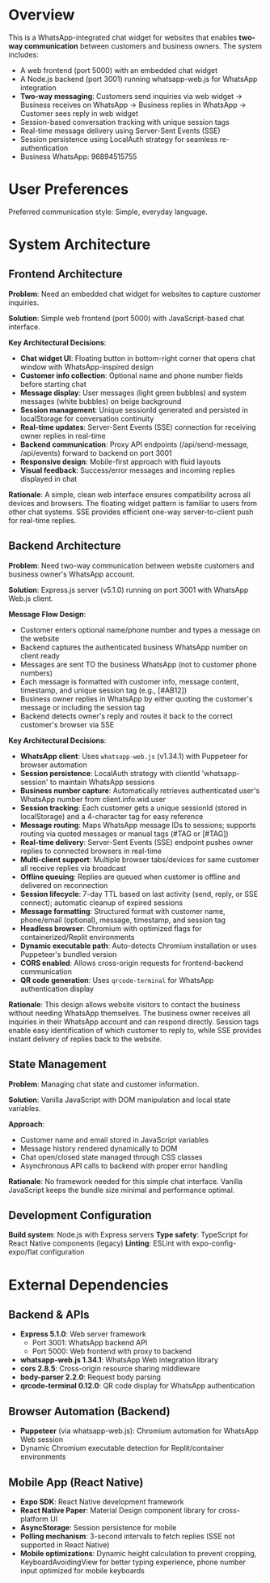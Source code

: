 # Overview

This is a WhatsApp-integrated chat widget for websites that enables **two-way communication** between customers and business owners. The system includes:
- A web frontend (port 5000) with an embedded chat widget
- A Node.js backend (port 3001) running whatsapp-web.js for WhatsApp integration
- **Two-way messaging**: Customers send inquiries via web widget → Business receives on WhatsApp → Business replies in WhatsApp → Customer sees reply in web widget
- Session-based conversation tracking with unique session tags
- Real-time message delivery using Server-Sent Events (SSE)
- Session persistence using LocalAuth strategy for seamless re-authentication
- Business WhatsApp: 96894515755

# User Preferences

Preferred communication style: Simple, everyday language.

# System Architecture

## Frontend Architecture

**Problem**: Need an embedded chat widget for websites to capture customer inquiries.

**Solution**: Simple web frontend (port 5000) with JavaScript-based chat interface.

**Key Architectural Decisions**:

- **Chat widget UI**: Floating button in bottom-right corner that opens chat window with WhatsApp-inspired design
- **Customer info collection**: Optional name and phone number fields before starting chat
- **Message display**: User messages (light green bubbles) and system messages (white bubbles) on beige background
- **Session management**: Unique sessionId generated and persisted in localStorage for conversation continuity
- **Real-time updates**: Server-Sent Events (SSE) connection for receiving owner replies in real-time
- **Backend communication**: Proxy API endpoints (/api/send-message, /api/events) forward to backend on port 3001
- **Responsive design**: Mobile-first approach with fluid layouts
- **Visual feedback**: Success/error messages and incoming replies displayed in chat

**Rationale**: A simple, clean web interface ensures compatibility across all devices and browsers. The floating widget pattern is familiar to users from other chat systems. SSE provides efficient one-way server-to-client push for real-time replies.

## Backend Architecture

**Problem**: Need two-way communication between website customers and business owner's WhatsApp account.

**Solution**: Express.js server (v5.1.0) running on port 3001 with WhatsApp Web.js client.

**Message Flow Design**:
- Customer enters optional name/phone number and types a message on the website
- Backend captures the authenticated business WhatsApp number on client ready
- Messages are sent TO the business WhatsApp (not to customer phone numbers)
- Each message is formatted with customer info, message content, timestamp, and unique session tag (e.g., [#AB12])
- Business owner replies in WhatsApp by either quoting the customer's message or including the session tag
- Backend detects owner's reply and routes it back to the correct customer's browser via SSE

**Key Architectural Decisions**:

- **WhatsApp client**: Uses `whatsapp-web.js` (v1.34.1) with Puppeteer for browser automation
- **Session persistence**: LocalAuth strategy with clientId 'whatsapp-session' to maintain WhatsApp sessions
- **Business number capture**: Automatically retrieves authenticated user's WhatsApp number from client.info.wid.user
- **Session tracking**: Each customer gets a unique sessionId (stored in localStorage) and a 4-character tag for easy reference
- **Message routing**: Maps WhatsApp message IDs to sessions; supports routing via quoted messages or manual tags (#TAG or [#TAG])
- **Real-time delivery**: Server-Sent Events (SSE) endpoint pushes owner replies to connected browsers in real-time
- **Multi-client support**: Multiple browser tabs/devices for same customer all receive replies via broadcast
- **Offline queuing**: Replies are queued when customer is offline and delivered on reconnection
- **Session lifecycle**: 7-day TTL based on last activity (send, reply, or SSE connect); automatic cleanup of expired sessions
- **Message formatting**: Structured format with customer name, phone/email (optional), message, timestamp, and session tag
- **Headless browser**: Chromium with optimized flags for containerized/Replit environments
- **Dynamic executable path**: Auto-detects Chromium installation or uses Puppeteer's bundled version
- **CORS enabled**: Allows cross-origin requests for frontend-backend communication
- **QR code generation**: Uses `qrcode-terminal` for WhatsApp authentication display

**Rationale**: This design allows website visitors to contact the business without needing WhatsApp themselves. The business owner receives all inquiries in their WhatsApp account and can respond directly. Session tags enable easy identification of which customer to reply to, while SSE provides instant delivery of replies back to the website.

## State Management

**Problem**: Managing chat state and customer information.

**Solution**: Vanilla JavaScript with DOM manipulation and local state variables.

**Approach**: 

- Customer name and email stored in JavaScript variables
- Message history rendered dynamically to DOM
- Chat open/closed state managed through CSS classes
- Asynchronous API calls to backend with proper error handling

**Rationale**: No framework needed for this simple chat interface. Vanilla JavaScript keeps the bundle size minimal and performance optimal.

## Development Configuration

**Build system**: Node.js with Express servers
**Type safety**: TypeScript for React Native components (legacy)
**Linting**: ESLint with expo-config-expo/flat configuration

# External Dependencies

## Backend & APIs
- **Express 5.1.0**: Web server framework
  - Port 3001: WhatsApp backend API
  - Port 5000: Web frontend with proxy to backend
- **whatsapp-web.js 1.34.1**: WhatsApp Web integration library
- **cors 2.8.5**: Cross-origin resource sharing middleware
- **body-parser 2.2.0**: Request body parsing
- **qrcode-terminal 0.12.0**: QR code display for WhatsApp authentication

## Browser Automation (Backend)
- **Puppeteer** (via whatsapp-web.js): Chromium automation for WhatsApp Web session
- Dynamic Chromium executable detection for Replit/container environments

## Mobile App (React Native)
- **Expo SDK**: React Native development framework
- **React Native Paper**: Material Design component library for cross-platform UI
- **AsyncStorage**: Session persistence for mobile
- **Polling mechanism**: 3-second intervals to fetch replies (SSE not supported in React Native)
- **Mobile optimizations**: Dynamic height calculation to prevent cropping, KeyboardAvoidingView for better typing experience, phone number input optimized for mobile keyboards